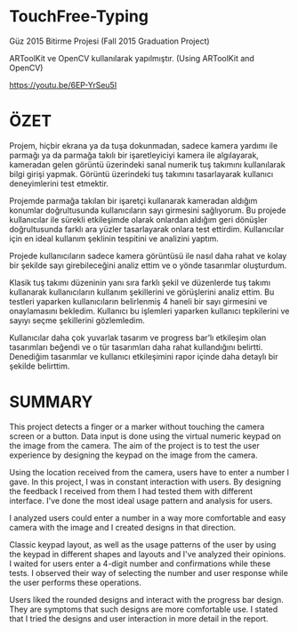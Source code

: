 # TouchFree-Typing
Güz 2015 Bitirme Projesi
(Fall 2015 Graduation Project)

ARToolKit ve OpenCV kullanılarak yapılmıştır.
(Using ARToolKit and OpenCV)


https://youtu.be/6EP-YrSeu5I


# ÖZET

Projem, hiçbir ekrana ya da tuşa dokunmadan, sadece kamera yardımı ile parmağı ya da parmağa takılı bir işaretleyiciyi kamera ile algılayarak, kameradan gelen görüntü üzerindeki sanal numerik tuş takımını kullanılarak bilgi girişi yapmak. Görüntü üzerindeki tuş takımını tasarlayarak kullanıcı deneyimlerini test etmektir.

Projemde parmağa takılan bir işaretçi kullanarak kameradan aldığım konumlar doğrultusunda kullanıcıların sayı girmesini sağlıyorum. Bu projede kullanıcılar ile sürekli etkileşimde olarak onlardan aldığım geri dönüşler doğrultusunda farklı ara yüzler tasarlayarak onlara test ettirdim. Kullanıcılar için en ideal kullanım şeklinin tespitini ve analizini yaptım.

Projede kullanıcıların sadece kamera görüntüsü ile nasıl daha rahat ve kolay bir şekilde sayı girebileceğini analiz ettim ve o yönde tasarımlar oluşturdum.

Klasik tuş takımı düzeninin yanı sıra farklı şekil ve düzenlerde tuş takımı kullanarak kullanıcıların kullanım şekillerini ve görüşlerini analiz ettim. Bu testleri yaparken kullanıcıların belirlenmiş 4 haneli bir sayı girmesini ve onaylamasını bekledim. Kullanıcı bu işlemleri yaparken kullanıcı tepkilerini ve sayıyı seçme şekillerini gözlemledim.

Kullanıcılar daha çok yuvarlak tasarım ve progress bar’lı etkileşim olan tasarımları beğendi ve o tür tasarımları daha rahat kullandığını belirtti. Denediğim tasarımlar ve kullanıcı etkileşimini rapor içinde daha detaylı bir şekilde belirttim.


# SUMMARY

This project detects a finger or a marker without touching the camera screen or a button. Data input is done using the virtual numeric keypad on the image from the camera. The aim of the project is to test the user experience by designing the keypad on the image from the camera.

Using the location received from the camera, users have to enter a number I gave. In this project, I was in constant interaction with users. By designing the feedback I received from them I had tested them with different interface. I've done the most ideal usage pattern and analysis for users.

I analyzed users could enter a number in a way more comfortable and easy camera with the image and I created designs in that direction.

Classic keypad layout, as well as the usage patterns of the user by using the keypad in different shapes and layouts and I've analyzed their opinions. I waited for users enter a 4-digit number and confirmations while these tests. I observed their way of selecting the number and user response while the user performs these operations.

Users liked the rounded designs and interact with the progress bar design. They are symptoms that such designs are more comfortable use. I stated that I tried the designs and user interaction in more detail in the report.
